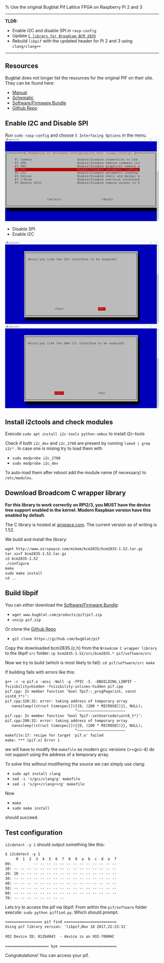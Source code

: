 % Use the original Bugblat Pif Lattice FPGA on Raspberry Pi 2 and 3

---

**TLDR:**

 * Enable I2C and disable SPI in `rasp-config`
 * Update [`C library for Broadcom BCM 2835`](http://www.airspayce.com/mikem/bcm2835/)
 * Rebuild `libpif` with the updated header for Pi 2 and 3 using `clang/clang++`

---

## Resources

Bugblat does not longer list the resources for the original PIF on their site. They can be found here:

 * [Manual](https://www.bugblat.com/products/pif/pif.pdf)
 * [Schematic](https://www.bugblat.com/products/pif/pif_sch.pdf)
 * [Software/Firmware Bundle](https://www.bugblat.com/products/pif/pif.zip)
 * [Github Repo](https://github.com/bugblat/pif)

## Enable I2C and Disable SPI
Run `sudo rasp-config` and choose `5 Interfacing Options` in the menu.
[![](0x01/raspi-config_menu_scaled.jpg "aspi-config menu")](tech/0x01/raspi-config_menu.PNG)

 * Disable SPI
 * Enable I2C

[![](0x01/raspi-config_spi_scaled.jpg "aspi-config menu")](0x01/raspi-config_spi.PNG)
[![](0x01/raspi-config_i2c_scaled.jpg "aspi-config menu")](0x01/raspi-config_i2c.PNG)

## Install i2ctools and check modules
Execute `sudo apt install i2c-tools python-smbus` to install i2c-tools

Check if both `i2c_dev` and `i2c_2708` are present by running `lsmod | grep i2c*` . In case one is mising try to load them with

 * `sudo modprobe i2c_2708`
 * `sudo modprobe i2c_dev`

To auto-load them after reboot add the module name (if necessary) to `/etc/modules`.

## Download Broadcom C wrapper library

**For this library to work correctly on RPI2/3, you MUST have the device tree support enabled in the kernel. Modern Raspbian version have this enabled by default.**

The C library is hosted at [airspace.com](http://www.airspayce.com/mikem/bcm2835). The current version as of writing is 1.52.

We build and install the library:

```
wget http://www.airspayce.com/mikem/bcm2835/bcm2835-1.52.tar.gz
tar xzvf bcm2835-1.52.tar.gz
cd bcm2835-1.52
./configure
make
sudo make install
cd ..
```


## Build libpif
You can *either* download the [Software/Firmware Bundle](www.bugblat.com/products/pif/pif.zip):

 * `wget www.bugblat.com/products/pif/pif.zip`
 * `unzip pif.zip`

Or clone the [Github Repo](https://github.com/bugblat/pif)

 * `git clone https://github.com/bugblat/pif`

Copy the downloaded bcm2835.{c,h} from the `Broadcom C wrapper library` to the libpif `src` folder:
 `cp bcm2835-1.52/src/bcm2835.* pif/software/src`

Now we try to build (which is most likely to fail):
`cd pif/software/src
make`

If building fails with errors like this:
```
g++ -c -o pif.o -ansi -Wall -g -fPIC -I. -DBUILDING_LIBPIF -fvisibility=hidden -fvisibility-inlines-hidden pif.cpp
pif.cpp: In member function ‘bool Tpif::_progPage(int, const uint8_t*)’:
pif.cpp:320:32: error: taking address of temporary array
   nanosleep((struct timespec[]){{0, (200 * MICROSEC)}}, NULL);
                                ^~~~~~~~~~~~~~~~~~~~~~~
pif.cpp: In member function ‘bool Tpif::setUsercode(uint8_t*)’:
pif.cpp:398:32: error: taking address of temporary array
   nanosleep((struct timespec[]){{0, (200 * MICROSEC)}}, NULL);
                                ^~~~~~~~~~~~~~~~~~~~~~~
makefile:17: recipe for target 'pif.o' failed
make: *** [pif.o] Error 1
```

we will have to modify the `makefile` as modern gcc versions (>=gcc-4) do not support using the address of a temporary array.

To solve this without modifiering the source we can simply use clang:

 * `sudo apt install clang`
 * `sed -i 's/gcc/clang/g' makefile`
 * `sed -i 's/g++/clang++/g' makefile`

Now 

 * `make`
 * `sudo make install`

 should succeed.

## Test configuration

`i2cdetect -y 1` should output something like this:

```
$ i2cdetect -y 1
     0  1  2  3  4  5  6  7  8  9  a  b  c  d  e  f
00:          -- -- -- -- -- -- -- -- -- -- -- -- --
10: -- -- -- -- -- -- -- -- -- -- -- -- -- -- -- --
20: 20 -- -- -- -- -- -- -- -- -- -- -- -- -- -- --
30: -- -- -- -- -- -- -- -- -- -- -- -- -- -- -- --
40: -- -- -- -- -- -- -- -- -- -- -- -- -- -- -- --
50: -- -- -- -- -- -- -- -- -- -- -- -- -- -- -- --
60: -- -- -- -- -- -- -- -- -- -- -- -- -- -- -- --
70: -- -- -- -- -- -- -- --
```

Lets try to access the pif via libpif:
From within the `pif/software` folder execute:
`sudo python piffind.py`.
Which should prompt: 

```
================= pif find ========================
Using pif library version: 'libpif,Nov 18 2017,22:23:31'

XO2 Device ID: 012bd043  - device is an XO2-7000HC

==================== bye ==========================
```

Congratulations! You can access your pif.
